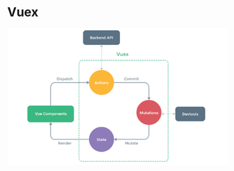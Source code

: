 #  Vuex



![image-20201116125600105](https://raw.githubusercontent.com/tanhrepo/img/master/img/image-20201116125600105.png)